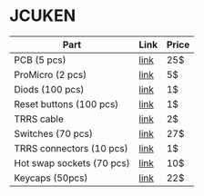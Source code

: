 # JCUKEN

| Part                      | Link                                                                        | Price |
| ------------------------- | --------------------------------------------------------------------------- | ----- |
| PCB (5 pcs)               | [link](https://aliexpress.ru/store/1100324072?g=y&page=1&searchInfo=search) | 25$   |
| ProMicro (2 pcs)          | [link](https://aliexpress.ru/item/1005005787284179.html)                    | 5$    |
| Diods (100 pcs)           | [link](https://aliexpress.ru/item/1005006043982096.html)                    | 1$    |
| Reset buttons (100 pcs)   | [link](https://aliexpress.ru/item/4000533166385.html)                       | 1$    |
| TRRS cable                | [link](https://aliexpress.ru/item/1005003415667083.html)                    | 2$    |
| Switches (70 pcs)         | [link](https://aliexpress.ru/item/1005005883472162.html)                    | 27$   |
| TRRS connectors (10 pcs)  | [link](https://aliexpress.ru/item/1005003299392377.html)                    | 1$    |
| Hot swap sockets (70 pcs) | [link](https://aliexpress.ru/item/1005006007846154.html)                    | 10$   |
| Keycaps (50pcs)           | [link](https://aliexpress.ru/item/1005004558099208.html)                    | 22$   |
